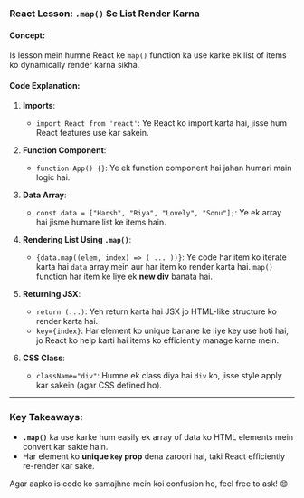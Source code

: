 
### **React Lesson: `.map()` Se List Render Karna**

#### **Concept:**
Is lesson mein humne React ke `map()` function ka use karke ek list of items ko dynamically render karna sikha.

#### **Code Explanation:**

1. **Imports**: 
   - `import React from 'react'`: Ye React ko import karta hai, jisse hum React features use kar sakein.

2. **Function Component**: 
   - `function App() {}`: Ye ek function component hai jahan humari main logic hai.

3. **Data Array**: 
   - `const data = ["Harsh", "Riya", "Lovely", "Sonu"];`: Ye ek array hai jisme humare list ke items hain.

4. **Rendering List Using `.map()`**:
   - `{data.map((elem, index) => ( ... ))}`: Ye code har item ko iterate karta hai `data` array mein aur har item ko render karta hai. `map()` function har item ke liye ek **new div** banata hai.

5. **Returning JSX**:
   - `return (...)`: Yeh return karta hai JSX jo HTML-like structure ko render karta hai.
   - `key={index}`: Har element ko unique banane ke liye key use hoti hai, jo React ko help karti hai items ko efficiently manage karne mein.

6. **CSS Class**:
   - `className="div"`: Humne ek class diya hai `div` ko, jisse style apply kar sakein (agar CSS defined ho).

---

### **Key Takeaways:**
- **`.map()`** ka use karke hum easily ek array of data ko HTML elements mein convert kar sakte hain.
- Har element ko **unique `key` prop** dena zaroori hai, taki React efficiently re-render kar sake.

Agar aapko is code ko samajhne mein koi confusion ho, feel free to ask! 😊
